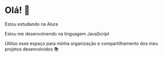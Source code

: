 # Olá! 👋

Estou estudando na Alura

Estou me desenvolvendo na linguagem JavaScript 

Utilizo esse espaço para minha organização e compartilhamento dos meu projetos desenvolvidos 📚
